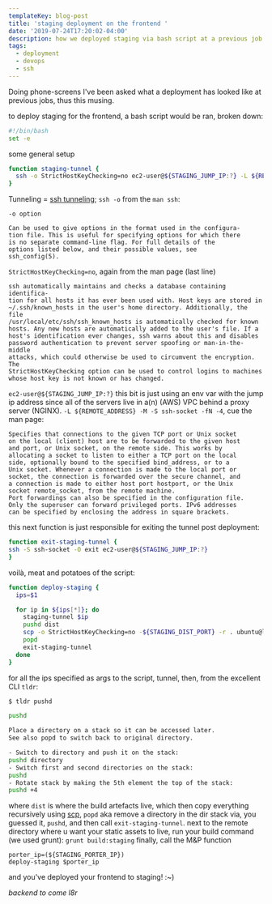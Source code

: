 ```yaml
---
templateKey: blog-post
title: 'staging deployment on the frontend '
date: '2019-07-24T17:20:02-04:00'
description: how we deployed staging via bash script at a previous job
tags:
  - deployment
  - devops
  - ssh
---
```

Doing phone-screens I've been asked what a deployment has looked like at previous jobs, thus this musing.

to deploy staging for the frontend, a bash script would be ran, broken down:

```bash
#!/bin/bash
set -e
```

some general setup

```bash
function staging-tunnel {
  ssh -o StrictHostKeyChecking=no ec2-user@${STAGING_JUMP_IP:?} -L ${REMOTE_ADDRESS} -M -S ssh-socket -fN -4
}
```

Tunneling = [ssh tunneling](https://en.wikipedia.org/wiki/Tunneling_protocol); `ssh -o` from the `man ssh`:

```
-o option

Can be used to give options in the format used in the configura-
tion file. This is useful for specifying options for which there
is no separate command-line flag. For full details of the
options listed below, and their possible values, see
ssh_config(5).
```

`StrictHostKeyChecking=no`, again from the man page (last line)

```
ssh automatically maintains and checks a database containing identifica-
tion for all hosts it has ever been used with. Host keys are stored in
~/.ssh/known_hosts in the user's home directory. Additionally, the file
/usr/local/etc/ssh/ssh_known_hosts is automatically checked for known
hosts. Any new hosts are automatically added to the user's file. If a
host's identification ever changes, ssh warns about this and disables
password authentication to prevent server spoofing or man-in-the-middle
attacks, which could otherwise be used to circumvent the encryption. The
StrictHostKeyChecking option can be used to control logins to machines
whose host key is not known or has changed.
```

`ec2-user@${STAGING_JUMP_IP:?}` this bit is just using an env var with the jump ip address since all of the servers live in a(n) (AWS) VPC behind a proxy server (NGINX).
`-L ${REMOTE_ADDRESS} -M -S ssh-socket -fN -4`, cue the man page:

```
Specifies that connections to the given TCP port or Unix socket
on the local (client) host are to be forwarded to the given host
and port, or Unix socket, on the remote side. This works by
allocating a socket to listen to either a TCP port on the local
side, optionally bound to the specified bind_address, or to a
Unix socket. Whenever a connection is made to the local port or
socket, the connection is forwarded over the secure channel, and
a connection is made to either host port hostport, or the Unix
socket remote_socket, from the remote machine.
Port forwardings can also be specified in the configuration file.
Only the superuser can forward privileged ports. IPv6 addresses
can be specified by enclosing the address in square brackets.
```

this next function is just responsible for exiting the tunnel post deployment:

```bash
function exit-staging-tunnel {
ssh -S ssh-socket -O exit ec2-user@${STAGING_JUMP_IP:?}
}
```

voilà, meat and potatoes of the script:

```bash
function deploy-staging {
  ips=$1

  for ip in ${ips[*]}; do
    staging-tunnel $ip
    pushd dist
    scp -o StrictHostKeyChecking=no -${STAGING_DIST_PORT} -r . ubuntu@localhost:/usr/share/yr-site-dir/static
    popd
    exit-staging-tunnel
  done
}
```
for all the ips specified as args to the script, tunnel, then, from the excellent CLI `tldr`:

```bash
$ tldr pushd

pushd

Place a directory on a stack so it can be accessed later.
See also popd to switch back to original directory.

- Switch to directory and push it on the stack:
pushd directory
- Switch first and second directories on the stack:
pushd
- Rotate stack by making the 5th element the top of the stack:
pushd +4
```

where `dist` is where the build artefacts live, which then copy everything recursively using [scp](https://en.wikipedia.org/wiki/Secure_copy), `popd` aka remove a directory in the dir stack via, you guessed it, `pushd`, and then call `exit-staging-tunnel`.
next to the remote directory where u want your static assets to live, run your build command (we used grunt): `grunt build:staging`
finally, call the M&P function

```
porter_ip=(${STAGING_PORTER_IP})
deploy-staging $porter_ip
```

and you've deployed your frontend to staging! :~)

_backend to come l8r_
